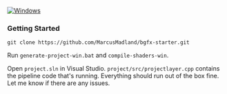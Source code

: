[![Windows](https://github.com/MarcusMadland/bgfx-starter/actions/workflows/msbuild.yml/badge.svg)](https://github.com/MarcusMadland/bgfx-starter/actions/workflows/msbuild.yml)

### Getting Started

```
git clone https://github.com/MarcusMadland/bgfx-starter.git
```

Run `generate-project-win.bat` and `compile-shaders-win`. 

Open `project.sln` in Visual Studio. `project/src/projectlayer.cpp` contains the pipeline code that's running. Everything should run out of the box fine. Let me know if there are any issues.
